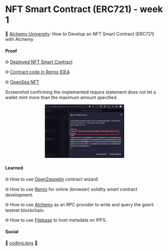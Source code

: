 #  NFT Smart Contract (ERC721) - week 1

:book: [Alchemy University](https://docs.alchemy.com/docs/1-how-to-develop-an-nft-smart-contract-erc721-with-alchemy): How to Develop an NFT Smart Contract (ERC721) with Alchemy

#### Proof

:globe_with_meridians: [Deployed NFT Smart Contract](https://goerli.etherscan.io/address/0xb985b513ef1a2d545a1526bec9c48c7122d7115d)

:globe_with_meridians: [Contract code in Remix IDEA](https://remix.ethereum.org/address/0xb985b513ef1a2d545a1526bec9c48c7122d7115d)

:globe_with_meridians: [OpenSea NFT](https://testnets.opensea.io/assets/goerli/0x244fa2d054a839d50eaff3e31abe33681a327b4a/0)


Screenshot confirming the implemented require statement does not let a wallet mint more than the maximum amount specified.

<p align="center">
<img src="images/proof.png" width="50%" height="50%" />
</p>

#### Learned 

:globe_with_meridians: How to use [OpenZeppelin](https://docs.openzeppelin.com/contracts/4.x/wizard) contract wizard.

:globe_with_meridians: How to use [Remix](https://remix.ethereum.org) for online (browser) solidity smart contract development.

:globe_with_meridians: How to use [Alchemy](https://www.alchemy.com/) as an RPC provider to write and query the goerli testnet blockchain.

:globe_with_meridians: How to use [Filebase](https://www.filebase.com/) to host metadata on IPFS.

#### Social

:herb: [coding.lens](https://lenster.xyz/u/coding.lens) :herb: